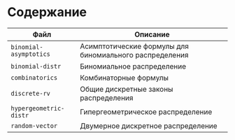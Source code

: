 # Содержание

|Файл|Описание|
|-|-|
|`binomial-asymptotics`|Асимптотические формулы для биномиального распределения|
|`binomial-distr`|Биномиальное распределение|
|`combinatorics`|Комбинаторные формулы|
|`discrete-rv`|Общие дискретные законы распределения|
|`hypergeometric-distr`|Гипергеометрическое распределение|
|`random-vector`|Двумерное дискретное распределение|